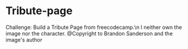 # Tribute-page
Challenge: Build a Tribute Page from freecodecamp.\n
I neither own the image nor the character.
@Copyright to Brandon Sanderson and the image's author
